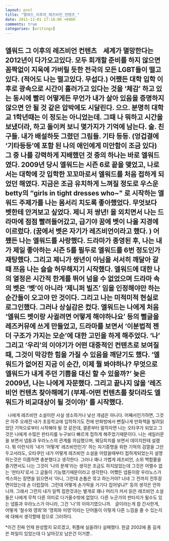 ```yaml
---
layout: post
title: "엘워드_이후의_레즈비언_컨텐츠_"
date: 2011-11-01 17:18:00 +0900
comments: true 
categories: [writings] 
---
```

엘워드 그 이후의 레즈비언 컨텐츠 
 
세계가 멸망한다는 2012년이 다가오고있다. 모두 회개할 준비를 하지 않으면 꼼짝없이 지옥에 가버릴 듯한 전국의 모든 LGBT들이 떨고있다. (적어도 나는 떨고있다. 무섭다.) 어쨌든 대학 입학 이후로 광속으로 시간이 흘러가고 있다는 것을 ‘체감’ 하고 있는 동시에 빨리 어떻게든 무언가 내가 살아 있음을 증명하지 않으면 안 될 것 같은 압박에도 시달린다. 으으. 분명히 대학교 1학년때는 이 정도는 아니었는데. 그때 나 뭐하고 시간을 보냈더라, 하고 돌이켜 보니 몇가지가 기억에 남는다. 술. 친구들. 내가 배설하듯 그렸던 그림들. 기타 등등. (엉겁결에 ‘기타등등’에 포함 된 나의 애인에게 미안함이 조금 있다) 그 중 나를 강력하게 지배했던 것 중의 하나는 바로 엘워드였다. 2009년 당시 엘워드는 시즌 6로 끝을 맺었고, 나로서는 대학에 갓 입학한 꼬꼬마로서 엘워드를 처음 접하게 되었던 해였다. 지금은 조금 유치하게 느껴질 정도로 우스운 betty의 “girls in tight dresses who~" 로 시작하는 엘워드 주제가를 나는 몸서리 치도록 좋아했었다. 무엇보다 벳한테 안겨보고 싶었다. 제니 저 쌍년! 을 외치면서 나는 드라마에 점점 빨려들어갔고, 급기야 꿈에 벳이 나올 지경에 이르렀다. (꿈에서 벳은 자기가 레즈비언이라고 했다. ) 어쨌든 나는 엘워드를 사랑했다. 드라마가 종영된 후, 나는 내가 제일 좋아하는 시즌 5를 필두로 엘워드를 6번 정도인가 재탕했다. 그리고 제니가 쌍년이 아님을 서서히 깨달아 갈 때 쯔음 나는 슬슬 허무해지기 시작했다. 엘워드에 대한 나의 열정은 시간적 한계를 뛰어 넘을 수 없었으며 드라마 속의 벳은 ‘벳’이 아니라 ‘제니퍼 빌즈’ 임을 인정해야만 하는 순간들이 오고야 만 것이다. 그리고 나는 미적미적 현실로 로그인했다. 그러나 상실감은 컸다. 엘워드는 나에게 처음 ‘엘워드 벳이랑 사귈려면 어떻게 해야하나요’ 등의 뻘글을 레즈커뮤에 쓰게 만들었고, 드라마를 보면서 ‘이분법적 젠더 구조가 가지는 모순’에 대한 고민을 하게 해주었다. ‘나’ 그리고 ‘우리’의 이야기가 어떤 대중적인 컨텐츠로 보여질 때, 그것이 막강한 힘을 가질 수 있음을 깨닫기도 했다. 
‘엘워드가 없어진 지금 이 순간, 이제 뭘 봐야하나? 무엇으로 엘워드가 내게 주던 기쁨을 대신 할 수 있을까?’
늦은 2009년, 나는 나에게 자문했다. 그리고 끝나지 않을 ‘레즈비언 컨텐츠 찾아해메기 (부제-어떤 컨텐츠를 찾더라도 엘워드가 비교대상이 될 것이야)’ 를 시작했다. 
 
-
 
나에게 레즈비언 소설이란 사실 생소하거나 낯선 개념은 아니다. 어째서인가하면, 그것은 아주 오래전 내가 초등학교에 입학하기도 전에 만화방에서 뻔질나게 만화책을 빌려읽었던 기억으로부터 시작해야 될 것 같은데, 결론부터 말하자면 나는 오타쿠가 되었고 그것은 나에게 수많은 판타지를 누구보다 빠르게 접하게 해주었기때문이다. 나는 세일러문을 보면서 넵튠과 우라노스의 관계를 의심했으며, 웨딩피치를 보면서 데이지한테 설렜다. 뭐 이런식의 '내가 '어떻게' 레즈비언인가' 하는 자기증명을 위한 기억의 검열을 그만두고서라도, 오타쿠인 내가 어떻게 레즈비언 소설을 어렸을때부터 접하게되었는지 설명하는것은 이쯤하면 충분했다고 생각한다. 그러나 꽤나 가볍게 레즈비언, 소위 백합물을 즐기면서도 나는 그것이 '나의 문제'라는 생각은 조금도 하지않았는데 그것은 어쩔수 없는 '판타지'로서 그 글들이 기능했기때문이라고 생각한다. 어쨌든 넵튠이랑 우라노스가 섹스하는 장면을 읽으면서 '아니, 그런데 손톱은 깎고 하는거야? 너네 그 전까지 전투장면이었는데 손 더럽잖아. 그런데 어떻게 손가락을 거기다 집어넣냐?' 등의 생각은 안하니까. 그래서 그런지 내가 일찍 접한것과는 별개로 꽤나 머리가 커서 읽은 레즈비언 소설들은 나에게 무척 다른 의미로 다가올수밖에 없었다. 다른 누군가의 판타지가 될수도 있는 넵튠과 우라노스가 아니라, 그건 '나'의 이야기였으니까.
 
글이라는게 참 간사한게, 어떻게 '철수와 영희'와 '영희와 미영'이라는 단어들이 이렇게 다른 느낌을 줄 수 있는지에 대해서 생각할때 참으로 그러하다. 







*이건 진짜 언제 완성할지 모르겠고, 퀴플에 실을려다 실패했다.
한글 2002에 좀 길게 쓴 파일이 있었는데 다 날아갓꼬 남은건 이거뿐..

 

